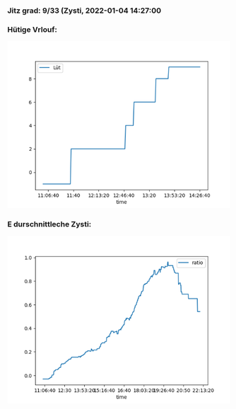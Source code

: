 ### Jitz grad: 9/33 (Zysti, 2022-01-04 14:27:00

### Hütige Vrlouf:
![Graph](Today.png)

### E durschnittleche Zysti:
![Graph](Zysti.png)